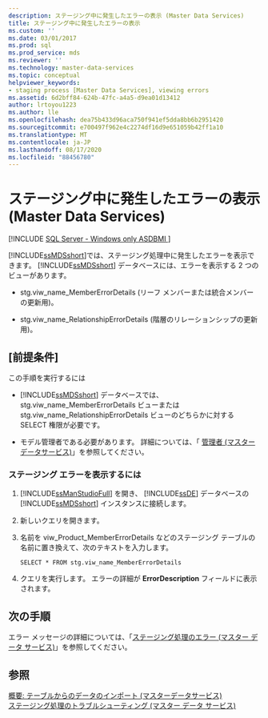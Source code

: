 ```yaml
---
description: ステージング中に発生したエラーの表示 (Master Data Services)
title: ステージング中に発生したエラーの表示
ms.custom: ''
ms.date: 03/01/2017
ms.prod: sql
ms.prod_service: mds
ms.reviewer: ''
ms.technology: master-data-services
ms.topic: conceptual
helpviewer_keywords:
- staging process [Master Data Services], viewing errors
ms.assetid: 6d2bff84-624b-47fc-a4a5-d9ea01d13412
author: lrtoyou1223
ms.author: lle
ms.openlocfilehash: dea75b433d96aca750f941ef5dda8bb6b2951420
ms.sourcegitcommit: e700497f962e4c2274df16d9e651059b42ff1a10
ms.translationtype: MT
ms.contentlocale: ja-JP
ms.lasthandoff: 08/17/2020
ms.locfileid: "88456780"
---
```

# <a name="view-errors-that-occur-during-staging-master-data-services"></a>ステージング中に発生したエラーの表示 (Master Data Services)

[!INCLUDE [SQL Server - Windows only ASDBMI  ](../includes/applies-to-version/sql-windows-only-asdbmi.md)]

  [!INCLUDE[ssMDSshort](../includes/ssmdsshort-md.md)]では、ステージング処理中に発生したエラーを表示できます。 [!INCLUDE[ssMDSshort](../includes/ssmdsshort-md.md)] データベースには、エラーを表示する 2 つのビューがあります。  
  
-   stg.viw_name_MemberErrorDetails (リーフ メンバーまたは統合メンバーの更新用)。  
  
-   stg.viw_name_RelationshipErrorDetails (階層のリレーションシップの更新用)。  
  
## <a name="prerequisites"></a>[前提条件]  
 この手順を実行するには  
  
-   [!INCLUDE[ssMDSshort](../includes/ssmdsshort-md.md)] データベースでは、stg.viw_name_MemberErrorDetails ビューまたは stg.viw_name_RelationshipErrorDetails ビューのどちらかに対する SELECT 権限が必要です。  
  
-   モデル管理者である必要があります。 詳細については、「 [管理者 &#40;マスターデータサービス&#41;](../master-data-services/administrators-master-data-services.md)」を参照してください。  
  
### <a name="to-view-staging-errors"></a>ステージング エラーを表示するには  
  
1.  [!INCLUDE[ssManStudioFull](../includes/ssmanstudiofull-md.md)] を開き、 [!INCLUDE[ssDE](../includes/ssde-md.md)] データベースの [!INCLUDE[ssMDSshort](../includes/ssmdsshort-md.md)] インスタンスに接続します。  
  
2.  新しいクエリを開きます。  
  
3.  名前を viw_Product_MemberErrorDetails などのステージング テーブルの名前に置き換えて、次のテキストを入力します。  
  
     `SELECT * FROM stg.viw_name_MemberErrorDetails`  
  
4.  クエリを実行します。 エラーの詳細が **ErrorDescription** フィールドに表示されます。  
  
## <a name="next-steps"></a>次の手順  
 エラー メッセージの詳細については、「[ステージング処理のエラー (マスター データ サービス)](../master-data-services/staging-process-errors-master-data-services.md)」を参照してください。  
  
## <a name="see-also"></a>参照  
 [概要: テーブルからのデータのインポート &#40;マスターデータサービス&#41;](../master-data-services/overview-importing-data-from-tables-master-data-services.md)   
 [ステージング処理のトラブルシューティング (マスター データ サービス)](https://social.technet.microsoft.com/wiki/contents/articles/troubleshooting-the-staging-process-master-data-services.aspx)  
  
  
